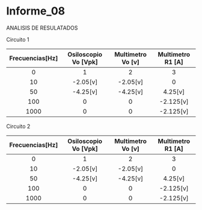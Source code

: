 # Informe_08










ANALISIS DE RESULATADOS

Circuito 1

|Frecuencias[Hz] |Osiloscopio Vo [Vpk] | Multimetro Vo [v]|Multimetro R1 [A]|
|  :---:|  :---: | :---: | :---: |
| 0     | 1      |2      |  3    |
| 10    | -2.05[v]|-2.05[v]|  0      |
| 50    | -4.25[v]|-4.25[v]|4.25[v]  |
| 100   | 0       |0       |-2.125[v]|
| 1000  | 0       |0       |-2.125[v]|

Circuito 2

|Frecuencias[Hz] |Osiloscopio Vo [Vpk] | Multimetro Vo [v]|Multimetro R1 [A]|
|  :---:|  :---: | :---: | :---: |
| 0     | 1      |2      |  3    |
| 10    | -2.05[v]|-2.05[v]|  0      |
| 50    | -4.25[v]|-4.25[v]|4.25[v]  |
| 100   | 0       |0       |-2.125[v]|
| 1000  | 0       |0       |-2.125[v]|

